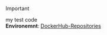 > [!IMPORTANT]  
> my test code    
> **Environemnt**: [DockerHub-Repositories](https://hub.docker.com/repository/docker/melancholyi/robotic-humble/tags/env-open3d-v5/sha256:fb45645f3cb910c3f0b9408411e1bee11d14ce9a3729fa42ca44aa5e43fe3aee)